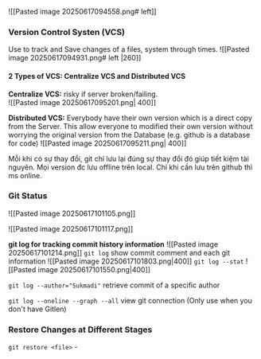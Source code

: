 ![[Pasted image 20250617094558.png# left]]

### Version Control Systen (VCS)
Use to track and Save changes of a files, system through times.
![[Pasted image 20250617094931.png# left |260]]

#### 2 Types of VCS: Centralize VCS and Distributed VCS
**Centralize VCS:** risky if server broken/failing.   
![[Pasted image 20250617095201.png| 400]]

 
**Distributed VCS:** Everybody have their own version which is a direct copy from the Server. This allow everyone to modified their own version without worrying the original version from the Database (e.g. github is a database for code)
![[Pasted image 20250617095211.png| 400]]

Mỗi khi có sự thay đổi, git chỉ lưu lại đúng sự thay đổi đó giúp tiết kiệm tài nguyên. 
Mọi version đc lưu offline trên local. Chỉ khi cần lưu trên github thì ms online. 

### Git Status
![[Pasted image 20250617101105.png]]

![[Pasted image 20250617101117.png]]

**git log for tracking commit history information**
![[Pasted image 20250617101214.png]]
`git log` show commit comment and each git information
![[Pasted image 20250617101803.png|400]]
`git log --stat`
![[Pasted image 20250617101550.png|400]]

`git log --author="Sukmadi"` retrieve commit of a specific author

`git log --oneline --graph --all` view git connection (Only use when you don't have Gitlen)

### Restore Changes at Different Stages
`git restore <file>` - 
